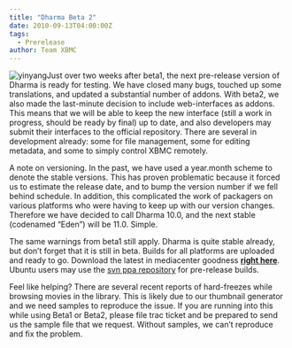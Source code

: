 ```yaml
---
title: "Dharma Beta 2"
date: 2010-09-13T04:00:00Z
tags:
  - Prerelease
author: Team XBMC
---
```


![](/images/blog/yinyang-98x101.jpeg "yinyang")Just over two weeks after beta1, the next pre-release version of Dharma is ready for testing. We have closed many bugs, touched up some translations, and updated a substantial number of addons. With beta2, we also made the last-minute decision to include web-interfaces as addons. This means that we will be able to keep the new interface (still a work in progress, should be ready by final) up to date, and also developers may submit their interfaces to the official repository. There are several in development already: some for file management, some for editing metadata, and some to simply control XBMC remotely.

A note on versioning. In the past, we have used a year.month scheme to denote the stable versions. This has proven problematic because it forced us to estimate the release date, and to bump the version number if we fell behind schedule. In addition, this complicated the work of packagers on various platforms who were having to keep up with our version changes. Therefore we have decided to call Dharma 10.0, and the next stable (codenamed “Eden”) will be 11.0. Simple.

The same warnings from beta1 still apply. Dharma is quite stable already, but don’t forget that it is still in beta. Builds for all platforms are uploaded and ready to go. Download the latest in mediacenter goodness **[right here](http://mirrors.xbmc.org/releases/)**. Ubuntu users may use the [svn ppa repository](https://launchpad.net/~team-xbmc-svn/+archive/ubuntu/ppa) for pre-release builds.

Feel like helping? There are several recent reports of hard-freezes while browsing movies in the library. This is likely due to our thumbnail generator and we need samples to reproduce the issue. If you are running into this while using Beta1 or Beta2, please file trac ticket and be prepared to send us the sample file that we request. Without samples, we can’t reproduce and fix the problem.
